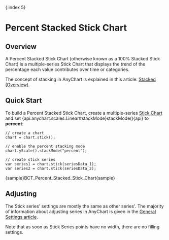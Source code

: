 {:index 5}
# Percent Stacked Stick Chart

## Overview

A Percent Stacked Stick Chart (otherwise known as a 100% Stacked Stick Chart) is a multiple-series Stick Chart that displays the trend of the percentage each value contributes over time or categories.

The concept of stacking in AnyChart is explained in this article: [Stacked (Overview)](../Overview).

## Quick Start

To build a Percent Stacked Stick Chart, create a multiple-series [Stick Chart](../../Stick_Chart) and set {api:anychart.scales.Linear#stackMode}stackMode(){api} to **percent**:

```
// create a chart
chart = chart.stick();

// enable the percent stacking mode
chart.yScale().stackMode("percent");

// create stick series
var series1 = chart.stick(seriesData_1);
var series2 = chart.stick(seriesData_2);
```

{sample}BCT\_Percent\_Stacked\_Stick\_Chart{sample}

## Adjusting

The Stick series' settings are mostly the same as other series'. The majority of information about adjusting series in AnyChart is given in the [General Settings article](../../General_Settings).

Note that as soon as Stick Series points have no width, there are no filling settings.